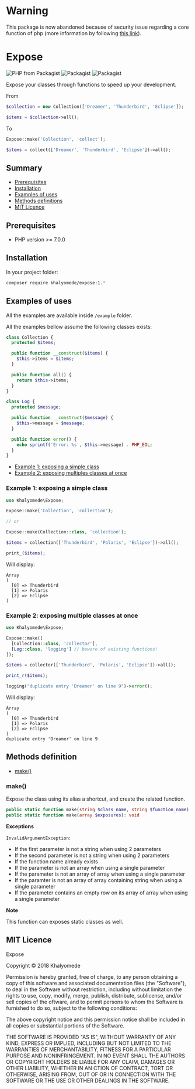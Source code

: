 # Warning

This package is now abandoned because of security issue regarding a core function of php (more information by following [this link](http://php.net/manual/en/function.create-function.php)).

# Expose

![PHP from Packagist](https://img.shields.io/packagist/php-v/khalyomede/expose.svg)
![Packagist](https://img.shields.io/packagist/v/khalyomede/expose.svg)
![Packagist](https://img.shields.io/packagist/l/khalyomede/expose.svg)

Expose your classes through functions to speed up your development.

From 

```php
$collection = new Collection(['Dreamer', 'Thunderbird', 'Eclipse']);

$items = $collection->all();
```

To

```php
Expose::make('Collection', 'collect');

$items = collect(['Dreamer', 'Thunderbird', 'Eclipse'])->all();
```

## Summary

- [Prerequisites](#prerequisites)
- [Installation](#installation)
- [Examples of uses](#examples-of-uses)
- [Methods definitions](#methods-definitions)
- [MIT Licence](#mit-licence)

## Prerequisites

- PHP version >= 7.0.0

## Installation

In your project folder:

```bash
composer require khalyomede/expose:1.*
```

## Examples of uses

All the examples are available inside `/example` folder.

All the examples bellow assume the following classes exists:

```php
class Collection {
  protected $items;

  public function __construct($items) {
    $this->items = $items;
  }

  public function all() {
    return $this->items;
  }
}

class Log {
  protected $message;

  public function __construct($message) {
    $this->message = $message;
  }

  public function error() {
    echo sprintf('Error: %s', $this->message) . PHP_EOL;
  }
}
```

- [Example 1: exposing a simple class](#example-1-exposing-a-simple-class)
- [Example 2: exposing multiples classes at once](#example-2-exposing-multiple-classes-at-once)

### Example 1: exposing a simple class

```php
use Khalyomede\Expose;

Expose::make('Collection', 'collection');

// or 

Expose::make(Collection::class, 'collection');

$items = collection(['Thunderbird', 'Polaris', 'Eclipse'])->all();

print_($items);
```

Will display:

```
Array 
(
  [0] => Thunderbird
  [1] => Polaris
  [2] => Eclipse
)
```

### Example 2: exposing multiple classes at once

```php
use Khalyomede\Expose;

Expose::make([
  [Collection::class, 'collector'],
  [Log::class, 'logging'] // beware of existing functions!
]);

$items = collector(['Thunderbird', 'Polaris', 'Eclipse'])->all();

print_r($items);

logging("duplicate entry 'Dreamer' on line 9")->error();
```

Will display:

```
Array
(
  [0] => Thunderbird
  [1] => Polaris
  [2] => Eclipse
)
duplicate entry 'Dreamer' on line 9
```

## Methods definition

- [make()](#make)

### make()

Expose the class using its alias a shortcut, and create the related function.

```php
public static function make(string $class_name, string $function_name): void
public static function make(array $exposures): void
```

**Exceptions**

`InvalidArgumentException`:

- If the first parameter is not a string when using 2 parameters
- If the second parameter is not a string when using 2 parameters
- If the function name already exists
- If the parameter is not an array when using a single parameter
- If the parameter is not an array of array when using a single parameter
- If the paramter is not an array of array containing string when using a single parameter
- If the parameter contains an empty row on its array of array when using a single parameter

**Note**

This function can exposes static classes as well.

## MIT Licence

Expose

Copyright © 2018 Khalyomede

Permission is hereby granted, free of charge, to any person obtaining a copy of this software and associated documentation files (the "Software"), to deal in the Software without restriction, including without limitation the rights to use, copy, modify, merge, publish, distribute, sublicense, and/or sell copies of the oftware, and to permit persons to whom the Software is furnished to do so, subject to the following conditions:

The above copyright notice and this permission notice shall be included in all copies or substantial portions of the Software.
 
THE SOFTWARE IS PROVIDED "AS IS", WITHOUT WARRANTY OF ANY KIND, EXPRESS OR IMPLIED, INCLUDING BUT NOT LIMITED TO THE WARRANTIES OF MERCHANTABILITY, FITNESS FOR A PARTICULAR PURPOSE AND NONINFRINGEMENT. IN NO EVENT SHALL THE AUTHORS OR COPYRIGHT HOLDERS BE LIABLE FOR ANY CLAIM, DAMAGES OR OTHER LIABILITY, WHETHER IN AN CTION OF CONTRACT, TORT OR OTHERWISE, ARISING FROM, OUT OF OR IN CONNECTION WITH THE SOFTWARE OR THE USE OR OTHER DEALINGS IN THE SOFTWARE.
